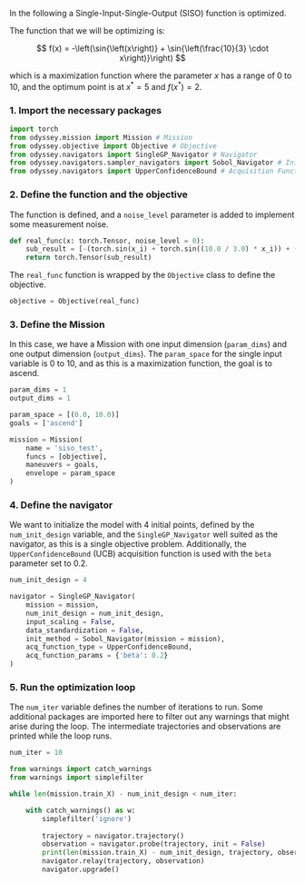 In the following a Single-Input-Single-Output (SISO) function is optimized.

The function that we will be optimizing is:


$$ f(x) = -\left(\sin{\left(x\right)} + \sin{\left(\frac{10}{3} \cdot x\right)}\right) $$

which is a maximization function where the parameter $x$ has a range of 0 to 10, and the optimum point is at $x^* = 5$ and $f(x^*) = 2$.

### 1. Import the necessary packages
```python
import torch
from odyssey.mission import Mission # Mission
from odyssey.objective import Objective # Objective
from odyssey.navigators import SingleGP_Navigator # Navigator
from odyssey.navigators.sampler_navigators import Sobol_Navigator # Initial Sampler
from odyssey.navigators import UpperConfidenceBound # Acquisition Function
```

### 2. Define the function and the objective
The function is defined, and a `noise_level` parameter is added to implement some measurement noise.
```python
def real_func(x: torch.Tensor, noise_level = 0):
    sub_result = [-(torch.sin(x_i) + torch.sin((10.0 / 3.0) * x_i)) + (-1 + torch.rand(1)[0] * 2) * noise_level for x_i in x]
    return torch.Tensor(sub_result)
```

The `real_func` function is wrapped by the `Objective` class to define the objective.
```python
objective = Objective(real_func)
```

### 3. Define the Mission

In this case, we have a Mission with one input dimension (`param_dims`) and one output dimension (`output_dims`). The `param_space` for the single input variable is 0 to 10, and as this is a maximization function, the goal is to ascend.

```python
param_dims = 1
output_dims = 1

param_space = [(0.0, 10.0)]
goals = ['ascend']

mission = Mission(
    name = 'siso_test',
    funcs = [objective],
    maneuvers = goals,
    envelope = param_space
)
```

### 4. Define the navigator
We want to initialize the model with 4 initial points, defined by the `num_init_design` variable, and the `SingleGP_Navigator` well suited as the navigator, as this is a single objective problem. Additionally, the `UpperConfidenceBound` (UCB) acquisition function is used with the `beta` parameter set to $0.2$.
```python
num_init_design = 4

navigator = SingleGP_Navigator(
    mission = mission,
    num_init_design = num_init_design,
    input_scaling = False,
    data_standardization = False,
    init_method = Sobol_Navigator(mission = mission),
    acq_function_type = UpperConfidenceBound,
    acq_function_params = {'beta': 0.2}
)
```

### 5. Run the optimization loop
The `num_iter` variable defines the number of iterations to run. Some additional packages are imported here to filter out any warnings that might arise during the loop. The intermediate trajectories and observations are printed while the loop runs.

```python 
num_iter = 10

from warnings import catch_warnings
from warnings import simplefilter

while len(mission.train_X) - num_init_design < num_iter:

    with catch_warnings() as w:
        simplefilter('ignore')
        
        trajectory = navigator.trajectory()
        observation = navigator.probe(trajectory, init = False)
        print(len(mission.train_X) - num_init_design, trajectory, observation)
        navigator.relay(trajectory, observation)
        navigator.upgrade()
```

<!-- TODO: Add some print statements, python outputs, plots and uncertainty plots -->
